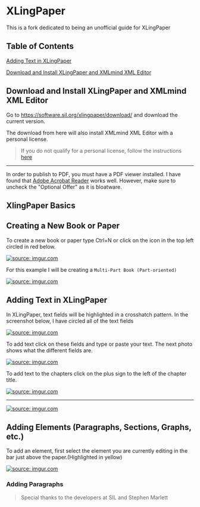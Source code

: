 # XLingPaper
This is a fork dedicated to being an unofficial guide for XLingPaper

## Table of Contents
[Adding Text in XLingPaper](#adding-text-in-xlingpaper)

[Download and Install XLingPaper and XMLmind XML Editor](#download-and-Install-XLingPaper-and-XMLmind-XML-Editor)

## Download and Install XLingPaper and XMLmind XML Editor

Go to https://software.sil.org/xlingpaper/download/ and download the current version.


The download from here will also install XMLmind XML Editor with a personal license.
> If you do not qualify for a personal license, follow the instructions [here](https://software.sil.org/xlingpaper/download-purchase-xmlmind-xml-editor/)

***
In order to publish to PDF, you must have a PDF viewer installed. I have found that [Adobe Acrobat Reader](https://get.adobe.com/reader/) works well. However, make sure to uncheck the "Optional Offer" as it is bloatware.

## XlingPaper Basics
## Creating a New Book or Paper

To create a new book or paper type Ctrl+N or click on the icon in the top left circled in red below.

<a href="https://imgur.com/zZBWqGg"><img src="https://i.imgur.com/zZBWqGg.png" title="source: imgur.com" /></a>

For this example I will be creating a `Multi-Part Book (Part-oriented)`

<a href="https://imgur.com/RFkOunQ"><img src="https://i.imgur.com/RFkOunQ.png" title="source: imgur.com" /></a>

## Adding Text in XLingPaper
In XLingPaper, text fields will be highlighted in a crosshatch pattern. In the screenshot below, I have circled all of the text fields

<a href="https://imgur.com/iLPsxJS"><img src="https://i.imgur.com/iLPsxJS.png" title="source: imgur.com" /></a>

To add text click on these fields and type or paste your text. The next photo shows what the different fields are.

<a href="https://imgur.com/2AkDq1G"><img src="https://i.imgur.com/2AkDq1G.png" title="source: imgur.com" /></a>

To add text to the chapters click on the plus sign to the left of the chapter title.

<a href="https://imgur.com/uxuReNs"><img src="https://i.imgur.com/uxuReNs.png" title="source: imgur.com" /></a>

********

<a href="https://imgur.com/XMwvbIv"><img src="https://i.imgur.com/XMwvbIv.png" title="source: imgur.com" /></a>

## Adding Elements (Paragraphs, Sections, Graphs, etc.)

To add an element, first select the element you are currently editing in the bar just above the paper.(Highlighted in yellow)

<a href="https://imgur.com/m3BSar6"><img src="https://i.imgur.com/m3BSar6.png" title="source: imgur.com" /></a>

### Adding Paragraphs





> Special thanks to the developers at SIL and Stephen Marlett
